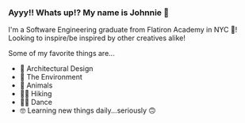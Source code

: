 ### Ayyy!! Whats up!? My name is Johnnie 🤗

I'm a Software Engineering graduate from Flatiron Academy in NYC 🌇!
Looking to inspire/be inspired by other creatives alike!

Some of my favorite things are...
- 🕌 Architectural Design
- 🌳 The Environment
- 🐢 Animals
- 🧗🏻 Hiking
- 🕺🏻 Dance
- 🤓 Learning new things daily...seriously 🙃